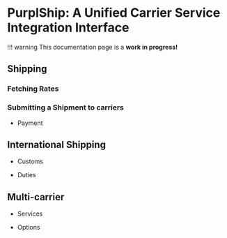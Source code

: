 # PurplShip: A Unified Carrier Service Integration Interface

!!! warning
    This documentation page is a **work in progress!**

## Shipping

### Fetching Rates



### Submitting a Shipment to carriers

- Payment

## International Shipping

- Customs

- Duties

## Multi-carrier

- Services

- Options

